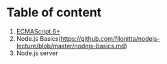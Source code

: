 # Table of content

1. [ECMAScript 6+](https://github.com/filonitta/nodejs-lecture/blob/master/es6.md)
2. Node.js Basics(https://github.com/filonitta/nodejs-lecture/blob/master/nodejs-basics.md)
3. Node.js server